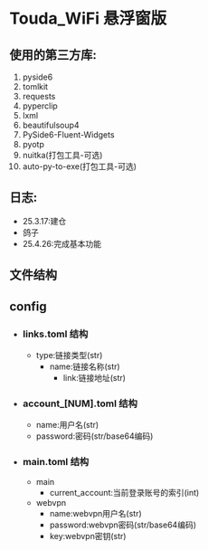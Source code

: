 # Touda_WiFi 悬浮窗版

## 使用的第三方库:
1. pyside6
2. tomlkit
3. requests
4. pyperclip
5. lxml
6. beautifulsoup4
7. PySide6-Fluent-Widgets
8. pyotp
9. nuitka(打包工具-可选)
10. auto-py-to-exe(打包工具-可选)
## 日志:
- 25.3.17:建仓
- 鸽子
- 25.4.26:完成基本功能

## 文件结构
## config
- ### links.toml 结构
  - type:链接类型(str)
    - name:链接名称(str)
      - link:链接地址(str)
- ### account_[NUM].toml 结构
  - name:用户名(str)
  - password:密码(str/base64编码)
- ### main.toml 结构
  - main
    - current_account:当前登录账号的索引(int)
  - webvpn
    - name:webvpn用户名(str) 
    - password:webvpn密码(str/base64编码)
    - key:webvpn密钥(str)